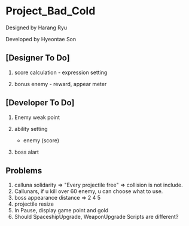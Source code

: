 # Project_Bad_Cold

Designed by Harang Ryu

Developed by Hyeontae Son

## [Designer To Do]
1. score calculation - expression setting

2. bonus enemy - reward, appear meter


## [Developer To Do]
1. Enemy weak point

3. ability setting
    
    - enemy (score)
    
4. boss alart

## Problems
1. calluna solidarity => "Every projectile free" => collision is not include.
3. Callunars, if u kill over 60 enemy, u can choose what to use.
4. boss appearance distance => 2 4 5
5. projectile resize
6. In Pause, display game point and gold
7. Should SpaceshipUpgrade, WeaponUpgrade Scripts are different?
